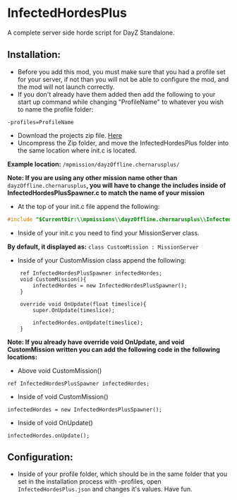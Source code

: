 # InfectedHordesPlus
A complete server side horde script for DayZ Standalone.

## Installation:
- Before you add this mod, you must make sure that you had a profile set for your server, if not than you will not be able to configure the mod, and the mod will not launch correctly.
- If you don't already have them added then add the following to your start up command while changing "ProfileName" to whatever you wish to name the profile folder:
```
-profiles=ProfileName
```

- Download the projects zip file. [Here](https://github.com/VanillaPlusPlus/InfectedHordes/archive/master.zip)
- Uncompress the Zip folder, and move the InfectedHordesPlus folder into the same location where init.c is located.

**Example location:** ```/mpmission/dayzOffline.chernarusplus/```

**Note: If you are using any other mission name other than** ```dayzOffline.chernarusplus```**, you will have to change the includes inside of InfectedHordesPlusSpawner.c to match the name of your mission**

- At the top of your init.c file append the following:

```c
#include "$CurrentDir:\\mpmissions\\dayzOffline.chernarusplus\\InfectedHordesPlus\\InfectedHordesPlusSpawner.c"
```

- Inside of your init.c you need to find your MissionServer class.

**By default, it displayed as:** ```class CustomMission : MissionServer```

- Inside of your CustomMission class append the following:
```
	ref InfectedHordesPlusSpawner infectedHordes;
	void CustomMission(){
		infectedHordes = new InfectedHordesPlusSpawner();
	}

	override void OnUpdate(float timeslice){
		super.OnUpdate(timeslice);

		infectedHordes.onUpdate(timeslice);
	}
```

**Note: If you already have override void OnUpdate, and void CustomMission written you can add the following code in the following locations:**

- Above void CustomMission()
```
ref InfectedHordesPlusSpawner infectedHordes;
```

- Inside of void CustomMission()
```
infectedHordes = new InfectedHordesPlusSpawner();
```

- Inside of void OnUpdate()
```
infectedHordes.onUpdate();
```

## Configuration:
- Inside of your profile folder, which should be in the same folder that you set in the installation process with -profiles, open ```InfectedHordesPlus.json``` and changes it's values. Have fun.
